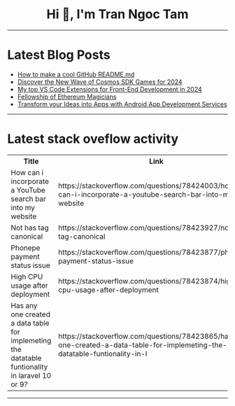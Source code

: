 <h1 align="center">Hi 👋, I'm Tran Ngoc Tam</h1>

---

# Latest Blog Posts 
<!-- BLOG-POST-LIST:START -->
- [How to make a cool GitHub README.md](https://dev.to/zemerik/how-to-make-a-cool-github-readmemd-46dj)
- [Discover the New Wave of Cosmos SDK Games for 2024](https://dev.to/zeeve/discover-the-new-wave-of-cosmos-sdk-games-for-2024-34on)
- [My top VS Code Extensions for Front-End Development in 2024](https://dev.to/nattive/my-top-vs-code-extensions-for-front-end-development-in-2024-3lg5)
- [Fellowship of Ethereum Magicians](https://dev.to/leena8686/fellowship-of-ethereum-magicians-10k7)
- [Transform your Ideas into Apps with Android App Development Services](https://dev.to/dhruvjoshi9/transform-your-ideas-into-apps-with-android-app-development-services-h4f)
<!-- BLOG-POST-LIST:END -->

---

# Latest stack oveflow activity
<table>
  <tr><th>Title</th><th>Link</th></tr>
  <!-- STACKOVERFLOW:START --><tr><td>How can i incorporate a YouTube search bar into my website</td><td>https://stackoverflow.com/questions/78424003/how-can-i-incorporate-a-youtube-search-bar-into-my-website</td></tr><tr><td>Not has tag canonical</td><td>https://stackoverflow.com/questions/78423927/not-has-tag-canonical</td></tr><tr><td>Phonepe payment status issue</td><td>https://stackoverflow.com/questions/78423877/phonepe-payment-status-issue</td></tr><tr><td>High CPU usage after deployment</td><td>https://stackoverflow.com/questions/78423874/high-cpu-usage-after-deployment</td></tr><tr><td>Has any one created a data table for implemeting the datatable funtionality in laravel 10 or 9?</td><td>https://stackoverflow.com/questions/78423865/has-any-one-created-a-data-table-for-implemeting-the-datatable-funtionality-in-l</td></tr><!-- STACKOVERFLOW:END -->
</table>

---


